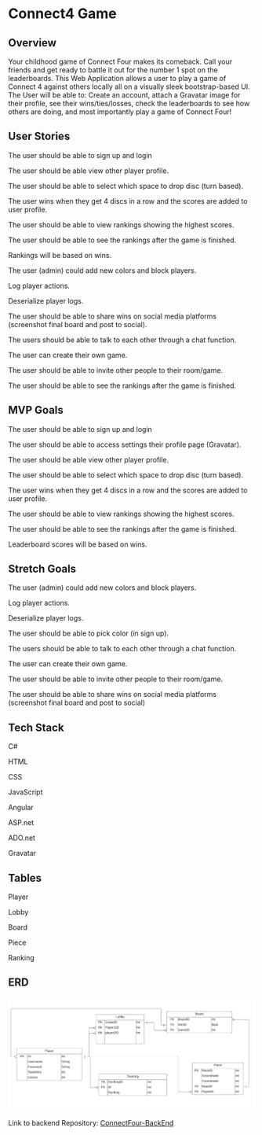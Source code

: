 # Connect4 Game

## <b>Overview</b>

Your childhood game of Connect Four makes its comeback. Call your friends and get ready to battle it out for the number 1 spot on the leaderboards. 
This Web Application allows a user to play a game of Connect 4 against others locally all on a visually sleek bootstrap-based UI. The User will be
able to: Create an account, attach a Gravatar image for their profile, see their wins/ties/losses, check the leaderboards to see how others are doing,
and most importantly play a game of Connect Four!

## <b>User Stories</b>

The user should be able to sign up and login

The user should be able view other player profile.

The user should be able to select which space to drop disc (turn based).

The user wins when they get 4 discs in a row and the scores are added to user profile.

The user should be able to view rankings showing the highest scores.

The user should be able to see the rankings after the game is finished.

Rankings will be based on wins.

The user (admin) could add new colors and block players.

Log player actions.

Deserialize player logs.

The user should be able to share wins on social media platforms (screenshot final board and post to social).

The users should be able to talk to each other through a chat function.

The user can create their own game.

The user should be able to invite other people to their room/game.

The user should be able to see the rankings after the game is finished.

## <b>MVP Goals</b>

The user should be able to sign up and login

The user should be able to access settings their profile page (Gravatar).

The user should be able view other player profile.

The user should be able to select which space to drop disc (turn based).

The user wins when they get 4 discs in a row and the scores are added to user profile.

The user should be able to view rankings showing the highest scores.

The user should be able to see the rankings after the game is finished.

Leaderboard scores will be based on wins.


## <b>Stretch Goals</b>

The user (admin) could add new colors and block players.

Log player actions.

Deserialize player logs.

The user should be able to pick color (in sign up).

The users should be able to talk to each other through a chat function.

The user can create their own game.

The user should be able to invite other people to their room/game.

The user should be able to share wins on social media platforms (screenshot final board and post to social)

## <b>Tech Stack</b>

C#

HTML

CSS

JavaScript

Angular

ASP.net

ADO.net

Gravatar

## <b>Tables</b>

Player

Lobby

Board

Piece

Ranking

## <b>ERD</b>

![P2-ERD](https://github.com/220321-NET/P2-ConnectFour/blob/main/P2-Connect4-ERD.jpeg?raw=true)

Link to backend Repository: [ConnectFour-BackEnd](https://github.com/220321-NET/P2-ConnectFourBackEnd)
